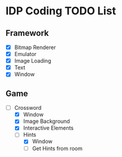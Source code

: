 # IDP Coding TODO List

## Framework

- [x] Bitmap Renderer
- [x] Emulator
- [x] Image Loading
- [x] Text
- [x] Window

## Game

- [ ] Crossword
    - [x] Window
    - [x] Image Background
    - [x] Interactive Elements
    - [ ] Hints
        - [x] Window
        - [ ] Get Hints from room
